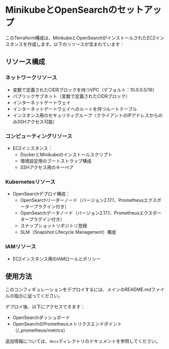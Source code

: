 # MinikubeとOpenSearchのセットアップ

このTerraform構成は、MinikubeとOpenSearchがインストールされたEC2インスタンスを作成します。以下のリソースが含まれています：

## リソース構成

### ネットワークリソース
- 変数で定義されたCIDRブロックを持つVPC（デフォルト：10.0.0.0/16）
- パブリックサブネット（変数で定義されたCIDRブロック）
- インターネットゲートウェイ
- インターネットゲートウェイへのルートを持つルートテーブル
- インスタンス用のセキュリティグループ（クライアントのIPアドレスからのみSSHアクセス可能）

### コンピューティングリソース
- EC2インスタンス：
  - DockerとMinikubeのインストールスクリプト
  - 環境設定用のブートストラップ構成
  - SSHアクセス用のキーペア

### Kubernetesリソース
- OpenSearchデプロイ構成：
  - OpenSearchリーダーノード（バージョン2.17.1、Prometheusエクスポータープラグイン付き）
  - OpenSearchデータノード（バージョン2.17.1、Prometheusエクスポータープラグイン付き）
  - スナップショットリポジトリ登録
  - SLM（Snapshot Lifecycle Management）構成

### IAMリソース
- EC2インスタンス用のIAMロールとポリシー

## 使用方法

このコンフィギュレーションをデプロイするには、メインのREADME.mdファイルの指示に従ってください。

デプロイ後、以下にアクセスできます：
- OpenSearchダッシュボード
- OpenSearchのPrometheusメトリクスエンドポイント（/_prometheus/metrics）

追加情報については、`docs`ディレクトリのドキュメントを参照してください。